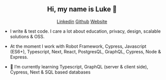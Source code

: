 <h2 align="center">Hi, my name is Luke 👋</h2>   

<p align="center"> 
 <a margin='5px'  target="_blank" rel="noopener noreferrer" href="https://www.linkedin.com/in/lukehowsam/">Linkedin</a> 
  <a margin='5px' target="_blank" rel="noopener noreferrer" href="https://twitter.com/LukeH_1999>Twitter</a> 

 <a margin='5px' target="_blank" rel="noopener noreferrer" href="https://github.com/luke-h1/">Github</a> 
 <a margin='5px' target="_blank"
rel="noopener noreferrer" href="https://lhowsam.com">Website</a> 
</p> 

- I write & test code. I care a lot about education, privacy, design, scalable solutions & OSS. 

- At the moment I work with Robot Framework, Cypress, Javascript (ES6+), Typescript, Next, React, PostgresQL, GraphQL, Cypress, Node & Express. 

- 🌱 I’m currently learning Typescript, GraphQL (server & client side), Cypress, Next & SQL based databases
